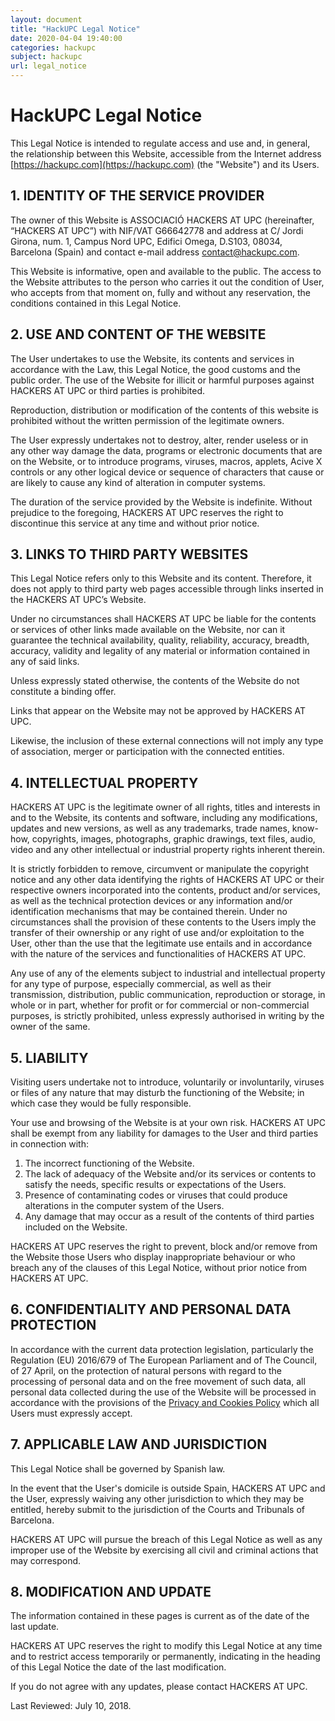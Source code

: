 ```yaml
---
layout: document
title: "HackUPC Legal Notice"
date: 2020-04-04 19:40:00
categories: hackupc
subject: hackupc
url: legal_notice
---
```

# HackUPC Legal Notice

This Legal Notice is intended to regulate access and use and, in general, the relationship between this Website, accessible from the Internet address [https://hackupc.com](https://hackupc.com) (the "Website") and its Users.

## 1. IDENTITY OF THE SERVICE PROVIDER

The owner of this Website is ASSOCIACIÓ HACKERS AT UPC (hereinafter, “HACKERS AT UPC”) with NIF/VAT G66642778 and address at C/ Jordi Girona, num. 1, Campus Nord UPC, Edifici Omega, D.S103, 08034, Barcelona (Spain) and contact e-mail address [contact@hackupc.com](mailto:contact@hackupc.com).

This Website is informative, open and available to the public. The access to the Website attributes to the person who carries it out the condition of User, who accepts from that moment on, fully and without any reservation, the conditions contained in this Legal Notice.

## 2. USE AND CONTENT OF THE WEBSITE

The User undertakes to use the Website, its contents and services in accordance with the Law, this Legal Notice, the good customs and the public order. The use of the Website for illicit or harmful purposes against HACKERS AT UPC or third parties is prohibited.

Reproduction, distribution or modification of the contents of this website is prohibited without the written permission of the legitimate owners.

The User expressly undertakes not to destroy, alter, render useless or in any other way damage the data, programs or electronic documents that are on the Website, or to introduce programs, viruses, macros, applets, Acive X controls or any other logical device or sequence of characters that cause or are likely to cause any kind of alteration in computer systems.

The duration of the service provided by the Website is indefinite. Without prejudice to the foregoing, HACKERS AT UPC reserves the right to discontinue this service at any time and without prior notice.

## 3. LINKS TO THIRD PARTY WEBSITES

This Legal Notice refers only to this Website and its content. Therefore, it does not apply to third party web pages accessible through links inserted in the HACKERS AT UPC’s Website.

Under no circumstances shall HACKERS AT UPC be liable for the contents or services of other links made available on the Website, nor can it guarantee the technical availability, quality, reliability, accuracy, breadth, accuracy, validity and legality of any material or information contained in any of said links.

Unless expressly stated otherwise, the contents of the Website do not constitute a binding offer.

Links that appear on the Website may not be approved by HACKERS AT UPC.

Likewise, the inclusion of these external connections will not imply any type of association, merger or participation with the connected entities.

## 4. INTELLECTUAL PROPERTY

HACKERS AT UPC is the legitimate owner of all rights, titles and interests in and to the Website, its contents and software, including any modifications, updates and new versions, as well as any trademarks, trade names, know-how, copyrights, images, photographs, graphic drawings, text files, audio, video and any other intellectual or industrial property rights inherent therein.

It is strictly forbidden to remove, circumvent or manipulate the copyright notice and any other data identifying the rights of HACKERS AT UPC or their respective owners incorporated into the contents, product and/or services, as well as the technical protection devices or any information and/or identification mechanisms that may be contained therein. Under no circumstances shall the provision of these contents to the Users imply the transfer of their ownership or any right of use and/or exploitation to the User, other than the use that the legitimate use entails and in accordance with the nature of the services and functionalities of HACKERS AT UPC.

Any use of any of the elements subject to industrial and intellectual property for any type of purpose, especially commercial, as well as their transmission, distribution, public communication, reproduction or storage, in whole or in part, whether for profit or for commercial or non-commercial purposes, is strictly prohibited, unless expressly authorised in writing by the owner of the same.

## 5. LIABILITY

Visiting users undertake not to introduce, voluntarily or involuntarily, viruses or files of any nature that may disturb the functioning of the Website; in which case they would be fully responsible.

Your use and browsing of the Website is at your own risk. HACKERS AT UPC shall be exempt from any liability for damages to the User and third parties in connection with:

1. The incorrect functioning of the Website.
1. The lack of adequacy of the Website and/or its services or contents to satisfy the needs, specific results or expectations of the Users.
1. Presence of contaminating codes or viruses that could produce alterations in the computer system of the Users.
1. Any damage that may occur as a result of the contents of third parties included on the Website.

HACKERS AT UPC reserves the right to prevent, block and/or remove from the Website those Users who display inappropriate behaviour or who breach any of the clauses of this Legal Notice, without prior notice from HACKERS AT UPC.

## 6. CONFIDENTIALITY AND PERSONAL DATA PROTECTION

In accordance with the current data protection legislation, particularly the Regulation (EU) 2016/679 of The European Parliament and of The Council, of 27 April, on the protection of natural persons with regard to the processing of personal data and on the free movement of such data, all personal data collected during the use of the Website will be processed in accordance with the provisions of the [Privacy and Cookies Policy](http://hackupc.com/privacy_and_cookies/) which all Users must expressly accept.

## 7. APPLICABLE LAW AND JURISDICTION

This Legal Notice shall be governed by Spanish law.

In the event that the User's domicile is outside Spain, HACKERS AT UPC and the User, expressly waiving any other jurisdiction to which they may be entitled, hereby submit to the jurisdiction of the Courts and Tribunals of Barcelona.

HACKERS AT UPC will pursue the breach of this Legal Notice as well as any improper use of the Website by exercising all civil and criminal actions that may correspond.

## 8. MODIFICATION AND UPDATE

The information contained in these pages is current as of the date of the last update.

HACKERS AT UPC reserves the right to modify this Legal Notice at any time and to restrict access temporarily or permanently, indicating in the heading of this Legal Notice the date of the last modification.

If you do not agree with any updates, please contact HACKERS AT UPC.

Last Reviewed: July 10, 2018.
